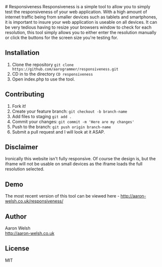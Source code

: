 <snippet>
  <content>
# Responsiveness
Responsiveness is a simple tool to allow you to simply test the responsiveness of your web application.  
With a high amount of internet traffic being from smaller devices such as tablets and smartphones, it is important to insure your web application is useable on all devices.  
It can be very tedious having to resize your browsers window to check for each resolution, this tool simply allows you to either enter the resolution manually or click the buttons for the screen size you're testing for.

## Installation
1. Clone the repository `git clone https://github.com/aarogrammer/responsiveness.git`
2. CD in to the directory `CD responsiveness`
3. Open index.php to use the tool.

## Contributing
1. Fork it!
2. Create your feature branch: `git checkout -b branch-name`
3. Add files to staging `git add .`
4. Commit your changes: `git commit -m 'Here are my changes'`
5. Push to the branch: `git push origin branch-name`
6. Submit a pull request and I will look at it ASAP.

## Disclaimer
Ironically this website isn't fully responsive. Of course the design is, but the iframe will not be usable on small devices as the iframe loads the full resolution selected.

## Demo
The most recent version of this tool can be viewed here - http://aaron-welsh.co.uk/responsiveness/

## Author
Aaron Welsh  
http://aaron-welsh.co.uk

## License
MIT
</content>
</snippet>

